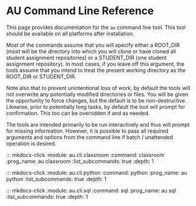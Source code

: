 # AU Command Line Reference

This page provides documentation for the `au` command line tool. This tool
should be available on all platforms after installation.

Most of the commands assume that you will specify either a ROOT_DIR (most will
be the directory into which you will clone or have cloned all student assignment
repositories) or a STUDENT_DIR (one student assignment repository). In most
cases, if you leave off this argument, the tools assume that you intend to treat
the present working directory as the ROOT_DIR or STUDENT_DIR.

Note also that to prevent unintentional loss of work, by default the tools will
not overwrite any potentially modified directories or files. You will be given
the opportunity to force changes, but the default is to be non-destructive.
Likewise, prior to potentially long tasks, by default the tool will prompt for
confirmation. This too can be overridden if and as needed.

The tools are intended primarily to be run interactively and thus will prompt
for missing information. However, it is possible to pass all required arguments
and options from the command line if batch / unattended operation is desired.

::: mkdocs-click
    :module: au.cli.classroom
    :command: classroom
    :prog_name: au classroom
    :list_subcommands: true
    :depth: 1

::: mkdocs-click
    :module: au.cli.python
    :command: python
    :prog_name: au python
    :list_subcommands: true
    :depth: 1

::: mkdocs-click
    :module: au.cli.sql
    :command: sql
    :prog_name: au sql
    :list_subcommands: true
    :depth: 1
    